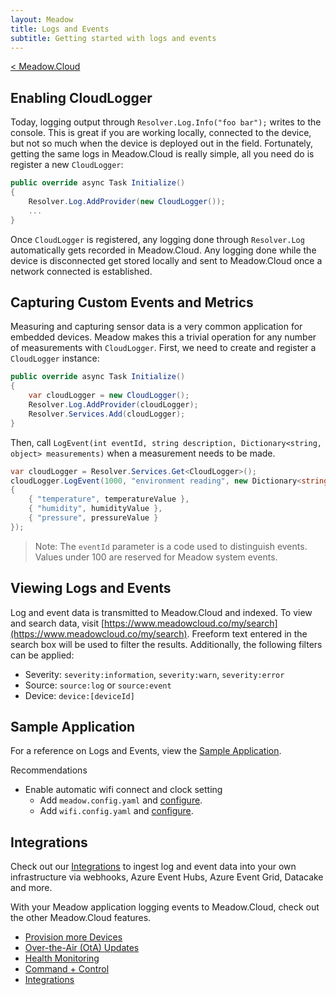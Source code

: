 ```yaml
---
layout: Meadow
title: Logs and Events
subtitle: Getting started with logs and events
---
```


[< Meadow.Cloud](../)

## Enabling CloudLogger

Today, logging output through `Resolver.Log.Info("foo bar");` writes to the console. This is great if you are working locally, connected to the device, but not so much when the device is deployed out in the field. Fortunately, getting the same logs in Meadow.Cloud is really simple, all you need do is register a new `CloudLogger`:

```csharp
public override async Task Initialize()
{
    Resolver.Log.AddProvider(new CloudLogger());
    ...
}
```

Once `CloudLogger` is registered, any logging done through `Resolver.Log` automatically gets recorded in Meadow.Cloud. Any logging done while the device is disconnected get stored locally and sent to Meadow.Cloud once a network connected is established.

## Capturing Custom Events and Metrics

Measuring and capturing sensor data is a very common application for embedded devices. Meadow makes this a trivial operation for any number of measurements with `CloudLogger`. First, we need to create and register a `CloudLogger` instance:

```csharp
public override async Task Initialize()
{
    var cloudLogger = new CloudLogger();
    Resolver.Log.AddProvider(cloudLogger);
    Resolver.Services.Add(cloudLogger);
}
```

Then, call `LogEvent(int eventId, string description, Dictionary<string, object> measurements)` when a measurement needs to be made.

```csharp
var cloudLogger = Resolver.Services.Get<CloudLogger>();
cloudLogger.LogEvent(1000, "environment reading", new Dictionary<string, object>()
{
    { "temperature", temperatureValue },
    { "humidity", humidityValue },
    { "pressure", pressureValue }
});
```

> Note: The `eventId` parameter is a code used to distinguish events. Values under 100 are reserved for Meadow system events.

## Viewing Logs and Events

Log and event data is transmitted to Meadow.Cloud and indexed. To view and search data, visit [https://www.meadowcloud.co/my/search](https://www.meadowcloud.co/my/search). Freeform text entered in the search box will be used to filter the results. Additionally, the following filters can be applied:

* Severity: `severity:information`, `severity:warn`, `severity:error`
* Source: `source:log` or `source:event`
* Device: `device:[deviceId]`

## Sample Application

For a reference on Logs and Events, view the [Sample Application](https://github.com/WildernessLabs/Meadow.Logging/blob/main/Source/Meadow.Logging.LogProviders/Samples/CloudLogger_Sample/MeadowApp.cs).

Recommendations

* Enable automatic wifi connect and clock setting
  * Add `meadow.config.yaml` and [configure](https://github.com/WildernessLabs/Meadow.Logging/blob/main/Source/Meadow.Logging.LogProviders/Samples/CloudLogger_Sample/meadow.config.yaml).
  * Add `wifi.config.yaml` and [configure](https://github.com/WildernessLabs/Meadow.Logging/blob/main/Source/Meadow.Logging.LogProviders/Samples/CloudLogger_Sample/wifi.config.yaml).

## Integrations

Check out our [Integrations](../Integrations/) to ingest log and event data into your own infrastructure via webhooks, Azure Event Hubs, Azure Event Grid, Datacake and more.

With your Meadow application logging events to Meadow.Cloud, check out the other Meadow.Cloud features.

* [Provision more Devices](../Device_Provisioning/)
* [Over-the-Air (OtA) Updates](../OtA_Updates/)
* [Health Monitoring](../Health_Monitoring/)
* [Command + Control](../Command_Control/)
* [Integrations](../Integrations/)
